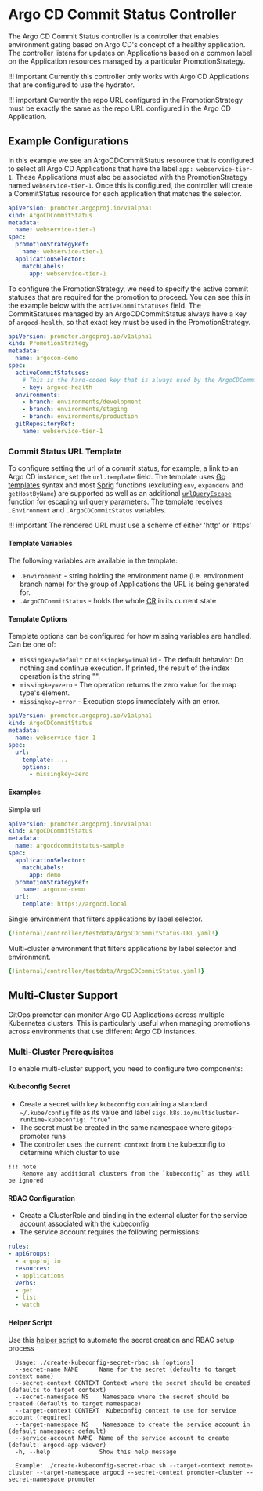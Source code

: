 # Argo CD Commit Status Controller

The Argo CD Commit Status controller is a controller that enables environment gating 
based on Argo CD's concept of a healthy application. The controller listens for updates on 
Applications based on a common label on the Application resources managed by a particular 
PromotionStrategy.

!!! important
    Currently this controller only works with Argo CD Applications that are configured to use the hydrator.

!!! important
    Currently the repo URL configured in the PromotionStrategy must be exactly the same as the repo URL configured in the Argo CD Application.


## Example Configurations

In this example we see an ArgoCDCommitStatus resource that is configured to select all Argo CD Applications
that have the label `app: webservice-tier-1`. These Applications must also be associated with the PromotionStrategy
named `webservice-tier-1`. Once this is configured, the controller will create a CommitStatus resource for each application
that matches the selector.

```yaml
apiVersion: promoter.argoproj.io/v1alpha1
kind: ArgoCDCommitStatus
metadata:
  name: webservice-tier-1
spec:
  promotionStrategyRef:
    name: webservice-tier-1
  applicationSelector:
    matchLabels:
      app: webservice-tier-1
```

To configure the PromotionStrategy, we need to specify the active commit statuses that are required for the promotion to proceed.
You can see this in the example below with the `activeCommitStatuses` field. The CommitStatuses managed by an ArgoCDCommitStatus
always have a key of `argocd-health`, so that exact key must be used in the PromotionStrategy.


```yaml
apiVersion: promoter.argoproj.io/v1alpha1
kind: PromotionStrategy
metadata:
  name: argocon-demo
spec:
  activeCommitStatuses:
    # This is the hard-coded key that is always used by the ArgoCDCommitStatus controller.
    - key: argocd-health
  environments:
    - branch: environments/development
    - branch: environments/staging
    - branch: environments/production
  gitRepositoryRef:
    name: webservice-tier-1
```

### Commit Status URL Template
To configure setting the url of a commit status, for example, a link to an Argo CD instance, set the `url.template` field. The template uses [Go templates](https://pkg.go.dev/text/template) syntax and most [Sprig](https://masterminds.github.io/sprig/) functions (excluding `env`, `expandenv` and `getHostByName`) are supported as well as an additional [`urlQueryEscape`](https://pkg.go.dev/net/url#QueryEscape) function for escaping url query parameters. The template receives `.Environment` and `.ArgoCDCommitStatus` variables. 

!!! important 
    The rendered URL must use a scheme of either 'http' or 'https'

#### Template Variables
The following variables are available in the template:

- `.Environment` - string holding the environment name (i.e. environment branch name) for the group of Applications the URL is being generated for.
- `.ArgoCDCommitStatus` - holds the whole [CR](../../crd-specs#argocdcommitstatus) in its current state

#### Template Options 
Template options can be configured for how missing variables are handled. 
Can be one of:

- `missingkey=default` or `missingkey=invalid` - The default behavior: Do nothing and continue execution. If printed, the result of the index operation is the string "<no value>".
- `missingkey=zero` - The operation returns the zero value for the map type's element.
- `missingkey=error` - Execution stops immediately with an error.

```yaml
apiVersion: promoter.argoproj.io/v1alpha1
kind: ArgoCDCommitStatus
metadata:
  name: webservice-tier-1
spec:
  url: 
    template: ...
    options:
      - missingkey=zero
```

#### Examples

Simple url 
```yaml
apiVersion: promoter.argoproj.io/v1alpha1
kind: ArgoCDCommitStatus
metadata:
  name: argocdcommitstatus-sample
spec:
  applicationSelector:
    matchLabels:
      app: demo
  promotionStrategyRef:
    name: argocon-demo
  url:
    template: https://argocd.local
```

Single environment that filters applications by label selector. 
```yaml
{!internal/controller/testdata/ArgoCDCommitStatus-URL.yaml!}
```

Multi-cluster environment that filters applications by label selector and environment. 
```yaml
{!internal/controller/testdata/ArgoCDCommitStatus.yaml!}
```

## Multi-Cluster Support

GitOps promoter can monitor Argo CD Applications across multiple Kubernetes clusters. This is particularly useful when managing promotions across environments that use different Argo CD instances.

### Multi-Cluster Prerequisites

To enable multi-cluster support, you need to configure two components:

#### Kubeconfig Secret
   - Create a secret with key `kubeconfig` containing a standard `~/.kube/config` file as its value and label `sigs.k8s.io/multicluster-runtime-kubeconfig: "true"`
   - The secret must be created in the same namespace where gitops-promoter runs
   - The controller uses the `current context` from the kubeconfig to determine which cluster to use
     
    !!! note
        Remove any additional clusters from the `kubeconfig` as they will be ignored

#### RBAC Configuration
   - Create a ClusterRole and binding in the external cluster for the service account associated with the kubeconfig
   - The service account requires the following permissions:

   ```yaml
   rules:
   - apiGroups:
     - argoproj.io
     resources:
     - applications
     verbs:
     - get
     - list
     - watch
   ```

#### Helper Script
  Use this [helper script](https://github.com/FourFifthsCode/gitops-promoter/blob/multi-cluster-support/hack/create-kubeconfig-secret-rbac.sh) to automate the secret creation and RBAC setup process
  ```
    Usage: ./create-kubeconfig-secret-rbac.sh [options]
    --secret-name NAME      Name for the secret (defaults to target context name)
    --secret-context CONTEXT Context where the secret should be created (defaults to target context)
    --secret-namespace NS    Namespace where the secret should be created (defaults to target namespace)
    --target-context CONTEXT  Kubeconfig context to use for service account (required)
    --target-namespace NS    Namespace to create the service account in (default namespace: default)
    --service-account NAME  Name of the service account to create (default: argocd-app-viewer)
    -h, --help              Show this help message

    Example: ./create-kubeconfig-secret-rbac.sh --target-context remote-cluster --target-namespace argocd --secret-context promoter-cluster --secret-namespace promoter
  ```